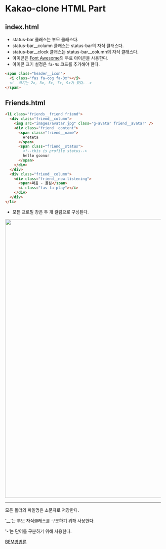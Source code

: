 # Kakao-clone HTML Part

## index.html

- status-bar 클래스는 부모 클래스다.
- status-bar\_\_column 클래스는 status-bar의 자식 클래스다.
- status-bar\_\_clock 클래스는 status-bar\_\_column의 자식 클래스다.
- 아이콘은 <a href='https://fontawesome.com/'>Font Awesome</a>의 무료 아이콘을 사용한다.
- 아이콘 크기 설정은 `fa-Nx` 코드를 추가해야 한다.

```html
<span class="header__icon">
  <i class="fas fa-cog fa-3x"></i>
  <!--크기는 2x, 3x, 5x, 7x, 9x가 있다.-->
</span>
```

## Friends.html

```html
<li class="friends__friend friend">
  <div class="friend__column">
    <img src="images/avatar.jpg" class="g-avatar friend__avatar" />
    <div class="friend__content">
      <span class="friend__name">
        Areteta
      </span>
      <span class="friend__status">
        <!--this is profile status-->
        hello goonur
      </span>
    </div>
  </div>
  <div class="friend__column">
    <div class="friend__now-listening">
      <span>마음 - 폴킴</span>
      <i class="fas fa-play"></i>
    </div>
  </div>
</li>
```

- 모든 프로필 창은 두 개 컬럼으로 구성된다.

<img src='https://user-images.githubusercontent.com/50260620/71883127-161ca000-3179-11ea-84f4-b89104c59d03.jpg' height="900"/>

---

<p>모든 폴더와 파일명은 소문자로 저장한다.</p>
<p>'__'는 부모 자식클래스를 구분하기 위해 사용한다.</p>
<p>'-'는 단어를 구분하기 위해 사용한다.</p>
<a href="https://velog.io/@yesdoing/BEM-Block-Element-Modifier-Quick-start">BEM방법론</a
